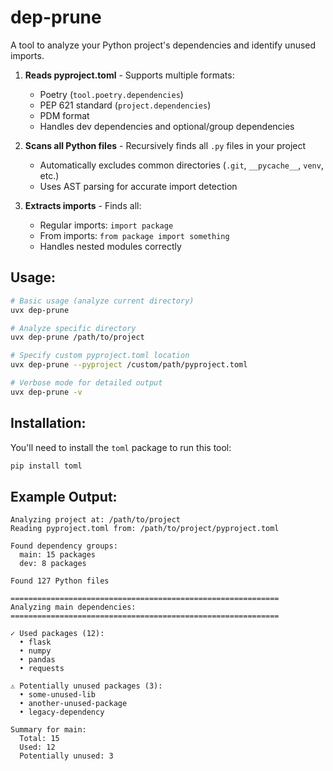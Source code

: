 # dep-prune
A tool to analyze your Python project's dependencies and identify unused imports.

1. **Reads pyproject.toml** - Supports multiple formats:
   - Poetry (`tool.poetry.dependencies`)
   - PEP 621 standard (`project.dependencies`)
   - PDM format
   - Handles dev dependencies and optional/group dependencies

2. **Scans all Python files** - Recursively finds all `.py` files in your project
   - Automatically excludes common directories (`.git`, `__pycache__`, `venv`, etc.)
   - Uses AST parsing for accurate import detection

3. **Extracts imports** - Finds all:
   - Regular imports: `import package`
   - From imports: `from package import something`
   - Handles nested modules correctly


## Usage:

```bash
# Basic usage (analyze current directory)
uvx dep-prune

# Analyze specific directory
uvx dep-prune /path/to/project

# Specify custom pyproject.toml location
uvx dep-prune --pyproject /custom/path/pyproject.toml

# Verbose mode for detailed output
uvx dep-prune -v
```

## Installation:

You'll need to install the `toml` package to run this tool:
```bash
pip install toml
```

## Example Output:

```
Analyzing project at: /path/to/project
Reading pyproject.toml from: /path/to/project/pyproject.toml

Found dependency groups:
  main: 15 packages
  dev: 8 packages

Found 127 Python files

============================================================
Analyzing main dependencies:
============================================================

✓ Used packages (12):
  • flask
  • numpy
  • pandas
  • requests

⚠ Potentially unused packages (3):
  • some-unused-lib
  • another-unused-package
  • legacy-dependency

Summary for main:
  Total: 15
  Used: 12
  Potentially unused: 3
```
